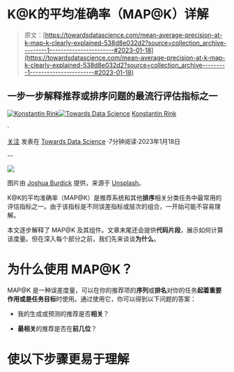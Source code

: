 # K@K的平均准确率（MAP@K）详解

> 原文：[https://towardsdatascience.com/mean-average-precision-at-k-map-k-clearly-explained-538d8e032d2?source=collection_archive---------1-----------------------#2023-01-18](https://towardsdatascience.com/mean-average-precision-at-k-map-k-clearly-explained-538d8e032d2?source=collection_archive---------1-----------------------#2023-01-18)

## 一步一步解释推荐或排序问题的最流行评估指标之一

[](https://konstantin-rink.medium.com/?source=post_page-----538d8e032d2--------------------------------)[![Konstantin Rink](../Images/41bfc069d7382a0fd56f081eea7eb2d9.png)](https://konstantin-rink.medium.com/?source=post_page-----538d8e032d2--------------------------------)[](https://towardsdatascience.com/?source=post_page-----538d8e032d2--------------------------------)[![Towards Data Science](../Images/a6ff2676ffcc0c7aad8aaf1d79379785.png)](https://towardsdatascience.com/?source=post_page-----538d8e032d2--------------------------------) [Konstantin Rink](https://konstantin-rink.medium.com/?source=post_page-----538d8e032d2--------------------------------)

·

[关注](https://medium.com/m/signin?actionUrl=https%3A%2F%2Fmedium.com%2F_%2Fsubscribe%2Fuser%2F337427fde9f0&operation=register&redirect=https%3A%2F%2Ftowardsdatascience.com%2Fmean-average-precision-at-k-map-k-clearly-explained-538d8e032d2&user=Konstantin+Rink&userId=337427fde9f0&source=post_page-337427fde9f0----538d8e032d2---------------------post_header-----------) 发表在 [Towards Data Science](https://towardsdatascience.com/?source=post_page-----538d8e032d2--------------------------------) ·7分钟阅读·2023年1月18日[](https://medium.com/m/signin?actionUrl=https%3A%2F%2Fmedium.com%2F_%2Fvote%2Ftowards-data-science%2F538d8e032d2&operation=register&redirect=https%3A%2F%2Ftowardsdatascience.com%2Fmean-average-precision-at-k-map-k-clearly-explained-538d8e032d2&user=Konstantin+Rink&userId=337427fde9f0&source=-----538d8e032d2---------------------clap_footer-----------)

--

[](https://medium.com/m/signin?actionUrl=https%3A%2F%2Fmedium.com%2F_%2Fbookmark%2Fp%2F538d8e032d2&operation=register&redirect=https%3A%2F%2Ftowardsdatascience.com%2Fmean-average-precision-at-k-map-k-clearly-explained-538d8e032d2&source=-----538d8e032d2---------------------bookmark_footer-----------)![](../Images/f8af88de2aaea97d6425f70111af801f.png)

图片由 [Joshua Burdick](https://unsplash.com/de/@gadgetpastor) 提供，来源于 [Unsplash](https://unsplash.com/de/Fotos/0xpFNUjzdbw)。

K@K的平均准确率（MAP@K）是推荐系统和其他**排序**相关分类任务中最常用的评估指标之一。由于该指标是不同误差指标或层次的组合，一开始可能不容易理解。

本文逐步解释了 MAP@K 及其组件。文章末尾还会提供**代码片段**，展示如何计算该度量。但在深入每个部分之前，我们先来谈谈**为什么**。

# 为什么使用 MAP@K？

MAP@K 是一种误差度量，可以在你的推荐项的**序列**或**排名**对你的任务**起着重要作用或是任务目标**时使用。通过使用它，你可以得到以下问题的答案：

+   我的生成或预测的推荐是否**相关**？

+   **最相关**的推荐是否在**前几位**？

# 使以下步骤更易于理解

